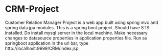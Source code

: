 # CRM-Project
Customer Relation Manager Project is a web app built using spring mvc and spring data jpa modules.
This is a spring boot project. Should have STS installed.
Do install mysql server in the local machine.
Make necessary changes to datasource properties in application.properties file.
Run as springboot application
In the url bar, type http://localhost:9999/CRM/index.jsp
